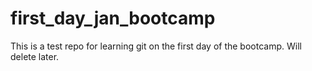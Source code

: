 # first_day_jan_bootcamp
This is a test repo for learning git on the first day of the bootcamp. Will delete later.
